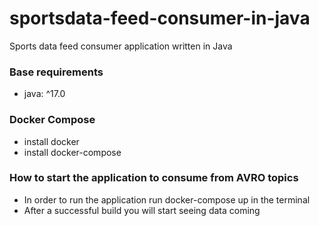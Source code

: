 # sportsdata-feed-consumer-in-java
Sports data feed consumer application written in Java

### Base requirements
* java: ^17.0

### Docker Compose
* install docker
* install docker-compose

### How to start the application to consume from AVRO topics
* In order to run the application run docker-compose up in the terminal
* After a successful build you will start seeing data coming 